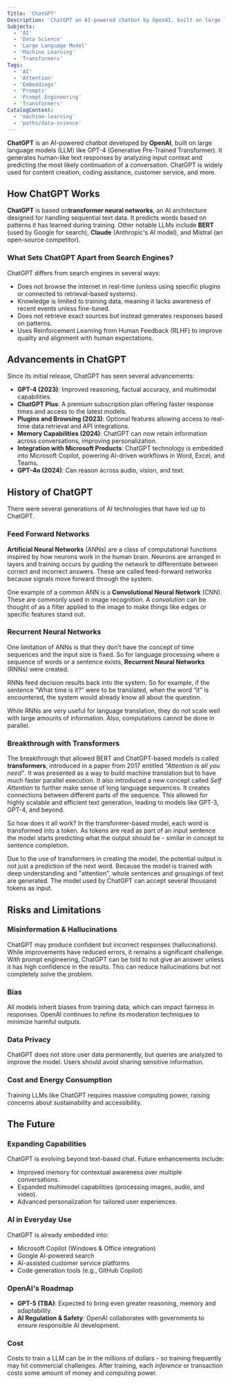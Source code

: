 ```yaml
---
Title: 'ChatGPT'
Description: 'ChatGPT an AI-powered chatbot by OpenAI, built on large language models (LLMs) like GPT-4, generating human-like responses through deep learning.'
Subjects:
  - 'AI'
  - 'Data Science'
  - 'Large Language Model'
  - 'Machine Learning'
  - 'Transformers'
Tags:
  - 'AI'
  - 'Attention'
  - 'Embeddings'
  - 'Prompts'
  - 'Prompt Engineering'
  - 'Transformers'
CatalogContent:
  - 'machine-learning'
  - 'paths/data-science'
---
```


**ChatGPT** is an AI-powered chatbot developed by **OpenAI**, built on large language models (LLM) like GPT-4 (Generative Pre-Trained Transformer). It generates human-like text responses by analyzing input context and predicting the most likely continuation of a conversation. ChatGPT is widely used for content creation, coding assitance, customer service, and more.

## How ChatGPT Works

**ChatGPT** is based on**transformer neural networks**, an AI architecture designed for handling sequential text data. It predicts words based on patterns it has learned during training. Other notable LLMs include **BERT** (used by Google for search), **Claude** (Anthropic's AI model), and Mistral (an open-source competitor).

### What Sets ChatGPT Apart from Search Engines?

ChatGPT differs from search engines in several ways:

- Does not browse the internet in real-time (unless using specific plugins or connected to retrieval-based systems).
- Knowledge is limited to training data, meaning it lacks awareness of recent events unless fine-tuned.
- Does not retrieve exact sources but instead generates responses based on patterns.
- Uses Reinforcement Learning from Human Feedback (RLHF) to improve quality and alignment with human expectations.

## Advancements in ChatGPT

Since its initial release, ChatGPT has seen several advancements:

- **GPT-4 (2023)**: Improved reasoning, factual accuracy, and multimodal capabilities.
- **ChatGPT Plus**: A premium subscription plan offering faster response times and access to the latest models.
- **Plugins and Browsing (2023)**: Optional features allowing access to real-time data retrieval and API integrations.
- **Memory Capabilities (2024)**: ChatGPT can now retain information across conversations, improving personalization.
- **Integration with Microsoft Products**: ChatGPT technology is embedded into Microsoft Copilot, powering AI-driven workflows in Word, Excel, and Teams.
- **GPT-4o (2024)**: Can reason across audio, vision, and text.

## History of ChatGPT

There were several generations of AI technologies that have led up to ChatGPT.

### Feed Forward Networks

**Artificial Neural Networks** (ANNs) are a class of computational functions inspired by how neurons work in the human brain. Neurons are arranged in layers and training occurs by guiding the network to differentiate between correct and incorrect answers. These are called feed-forward networks because signals move forward through the system.

One example of a common ANN is a **Convolutional Neural Network** (CNN). These are commonly used in image recognition. A _convolution_ can be thought of as a filter applied to the image to make things like edges or specific features stand out.

### Recurrent Neural Networks

One limitation of ANNs is that they don’t have the concept of time sequences and the input size is fixed. So for language processing where a sequence of words or a sentence exists, **Recurrent Neural Networks** (RNNs) were created.

RNNs feed decision results back into the system. So for example, if the sentence “What time is it?” were to be translated, when the word “it” is encountered, the system would already know all about the question.

While RNNs are very useful for language translation, they do not scale well with large amounts of information. Also, computations cannot be done in parallel.

### Breakthrough with Transformers

The breakthrough that allowed BERT and ChatGPT-based models is called **transformers**, introduced in a paper from 2017 entitled _“Attention is all you need”_. It was presented as a way to build machine translation but to have much faster parallel execution. It also introduced a new concept called _Self Attention_ to further make sense of long language sequences. It creates connections between different parts of the sequence. This allowed for highly scalable and efficient text generation, leading to models like GPT-3, GPT-4, and beyond.

So how does it all work? In the transformer-based model, each word is transformed into a token. As tokens are read as part of an input sentence the model starts predicting what the output should be - similar in concept to sentence completion.

Due to the use of transformers in creating the model, the potential output is not just a prediction of the next word. Because the model is trained with deep understanding and "attention", whole sentences and groupings of text are generated. The model used by ChatGPT can accept several thousand tokens as input.

## Risks and Limitations

### Misinformation & Hallucinations

ChatGPT may produce confident but incorrect responses (hallucinations). While improvements have reduced errors, it remains a significant challenge. With prompt engineering, ChatGPT can be told to not give an answer unless it has high confidence in the results. This can reduce hallucinations but not completely solve the problem.

### Bias

All models inherit biases from training data, which can impact fairness in responses. OpenAI continues to refine its moderation techniques to minimize harmful outputs.

### Data Privacy

ChatGPT does not store user data permanently, but queries are analyzed to improve the model. Users should avoid sharing sensitive information.

### Cost and Energy Consumption

Training LLMs like ChatGPT requires massive computing power, raising concerns about sustainability and accessibility.

## The Future

### Expanding Capabilities

ChatGPT is evolving beyond text-based chat. Future enhancements include:

- Improved memory for contextual awareness over multiple conversations.
- Expanded multimodel capabilities (processing images, audio, and video).
- Advanced personalization for tailored user experiences.

### AI in Everyday Use

ChatGPT is already embedded into:

- Microsoft Copilot (Windows & Office integration)
- Google AI-powered search
- AI-assisted customer service platforms
- Code generation tools (e.g., GitHub Copilot)

### OpenAI's Roadmap

- **GPT-5 (TBA)**: Expected to bring even greater reasoning, memory and adaptability.
- **AI Regulation & Safety**: OpenAI collaborates with governments to ensure responsible AI development.

### Cost

Costs to train a LLM can be in the millions of dollars - so training frequently may hit commercial challenges. After training, each _inference_ or transaction costs some amount of money and computing power.
